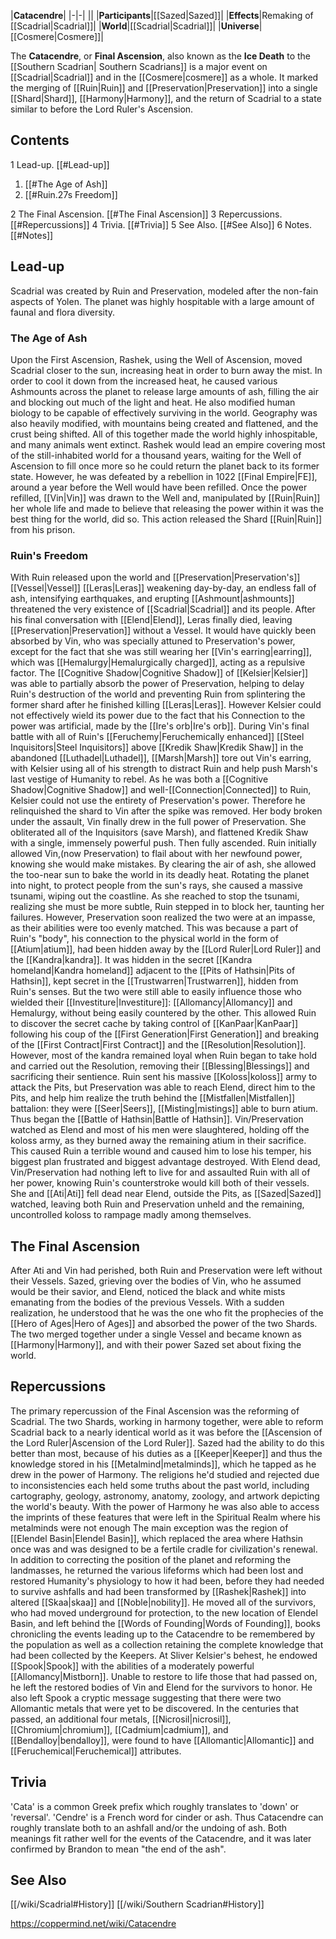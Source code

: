 |**Catacendre**|
|-|-|
||
|**Participants**|[[Sazed\|Sazed]]|
|**Effects**|Remaking of [[Scadrial\|Scadrial]]|
|**World**|[[Scadrial\|Scadrial]]|
|**Universe**|[[Cosmere\|Cosmere]]|

The **Catacendre**, or **Final Ascension**, also known as the **Ice Death** to the [[Southern Scadrian\| Southern Scadrians]] is a major event on [[Scadrial\|Scadrial]] and in the [[Cosmere\|cosmere]] as a whole. It marked the merging of [[Ruin\|Ruin]] and [[Preservation\|Preservation]] into a single [[Shard\|Shard]], [[Harmony\|Harmony]], and the return of Scadrial to a state similar to before the Lord Ruler's Ascension.

## Contents

1 Lead-up. [[#Lead-up]] 

1. [[#The Age of Ash]] 
1. [[#Ruin.27s Freedom]] 


2 The Final Ascension. [[#The Final Ascension]] 
3 Repercussions. [[#Repercussions]] 
4 Trivia. [[#Trivia]] 
5 See Also. [[#See Also]] 
6 Notes. [[#Notes]] 


## Lead-up
Scadrial was created by Ruin and Preservation, modeled after the non-fain aspects of Yolen. The planet was highly hospitable with a large amount of faunal and flora diversity.

### The Age of Ash
Upon the First Ascension, Rashek, using the Well of Ascension, moved Scadrial closer to the sun, increasing heat in order to burn away the mist. In order to cool it down from the increased heat, he caused various Ashmounts across the planet to release large amounts of ash, filling the air and blocking out much of the light and heat. He also modified human biology to be capable of effectively surviving in the world. Geography was also heavily modified, with mountains being created and flattened, and the crust being shifted. All of this together made the world highly inhospitable, and many animals went extinct.
Rashek would lead an empire covering most of the still-inhabited world for a thousand years, waiting for the Well of Ascension to fill once more so he could return the planet back to its former state. However, he was defeated by a rebellion in 1022 [[Final Empire\|FE]], around a year before the Well would have been refilled. Once the power refilled, [[Vin\|Vin]] was drawn to the Well and, manipulated by [[Ruin\|Ruin]] her whole life and made to believe that releasing the power within it was the best thing for the world, did so. This action released the Shard [[Ruin\|Ruin]] from his prison.

### Ruin's Freedom
With Ruin released upon the world and [[Preservation\|Preservation's]] [[Vessel\|Vessel]] [[Leras\|Leras]] weakening day-by-day, an endless fall of ash, intensifying earthquakes, and erupting [[Ashmount\|ashmounts]] threatened the very existence of [[Scadrial\|Scadrial]] and its people.
After his final conversation with [[Elend\|Elend]], Leras finally died, leaving [[Preservation\|Preservation]] without a Vessel. It would have quickly been absorbed by Vin, who was specially attuned to Preservation's power, except for the fact that she was still wearing her [[Vin's earring\|earring]], which was [[Hemalurgy\|Hemalurgically charged]], acting as a repulsive factor. The [[Cognitive Shadow\|Cognitive Shadow]] of [[Kelsier\|Kelsier]] was able to partially absorb the power of Preservation, helping to delay Ruin's destruction of the world and preventing Ruin from splintering the former shard after he finished killing [[Leras\|Leras]]. However Kelsier could not effectively wield its power due to the fact that his Connection to the power was artificial, made by the [[Ire's orb\|Ire's orb]].
During Vin's final battle with all of Ruin's [[Feruchemy\|Feruchemically enhanced]] [[Steel Inquisitors\|Steel Inquisitors]] above [[Kredik Shaw\|Kredik Shaw]] in the abandoned [[Luthadel\|Luthadel]], [[Marsh\|Marsh]] tore out Vin's earring, with Kelsier using all of his strength to distract Ruin and help push Marsh's last vestige of Humanity to rebel. As he was both a [[Cognitive Shadow\|Cognitive Shadow]] and well-[[Connection\|Connected]] to Ruin, Kelsier could not use the entirety of Preservation's power. Therefore he relinquished the shard to Vin after the spike was removed. Her body broken under the assault, Vin finally drew in the full power of Preservation. She obliterated all of the Inquisitors (save Marsh), and flattened Kredik Shaw with a single, immensely powerful push. Then fully ascended.
Ruin initially allowed Vin,(now Preservation) to flail about with her newfound power, knowing she would make mistakes. By clearing the air of ash, she allowed the too-near sun to bake the world in its deadly heat. Rotating the planet into night, to protect people from the sun's rays, she caused a massive tsunami, wiping out the coastline. As she reached to stop the tsunami, realizing she must be more subtle, Ruin stepped in to block her, taunting her failures. However, Preservation soon realized the two were at an impasse, as their abilities were too evenly matched. This was because a part of Ruin's "body", his connection to the physical world in the form of [[Atium\|atium]], had been hidden away by the [[Lord Ruler\|Lord Ruler]] and the [[Kandra\|kandra]]. It was hidden in the secret [[Kandra homeland\|Kandra homeland]] adjacent to the [[Pits of Hathsin\|Pits of Hathsin]], kept secret in the [[Trustwarren\|Trustwarren]], hidden from Ruin's senses. But the two were still able to easily influence those who wielded their [[Investiture\|Investiture]]: [[Allomancy\|Allomancy]] and Hemalurgy, without being easily countered by the other. This allowed Ruin to discover the secret cache by taking control of [[KanPaar\|KanPaar]] following his coup of the [[First Generation\|First Generation]] and breaking of the [[First Contract\|First Contract]] and the [[Resolution\|Resolution]]. However, most of the kandra remained loyal when Ruin began to take hold and carried out the Resolution, removing their [[Blessing\|Blessings]] and sacrificing their sentience.
Ruin sent his massive [[Koloss\|koloss]] army to attack the Pits, but Preservation was able to reach Elend, direct him to the Pits, and help him realize the truth behind the [[Mistfallen\|Mistfallen]] battalion: they were [[Seer\|Seers]], [[Misting\|mistings]] able to burn atium. Thus began the [[Battle of Hathsin\|Battle of Hathsin]]. Vin/Preservation watched as Elend and most of his men were slaughtered, holding off the koloss army, as they burned away the remaining atium in their sacrifice. This caused Ruin a terrible wound and caused him to lose his temper, his biggest plan frustrated and biggest advantage destroyed. With Elend dead, Vin/Preservation had nothing left to live for and assaulted Ruin with all of her power, knowing Ruin's counterstroke would kill both of their vessels. She and [[Ati\|Ati]] fell dead near Elend, outside the Pits, as [[Sazed\|Sazed]] watched, leaving both Ruin and Preservation unheld and the remaining, uncontrolled koloss to rampage madly among themselves.

## The Final Ascension
After Ati and Vin had perished, both Ruin and Preservation were left without their Vessels. Sazed, grieving over the bodies of Vin, who he assumed would be their savior, and Elend, noticed the black and white mists emanating from the bodies of the previous Vessels. With a sudden realization, he understood that he was the one who fit the prophecies of the [[Hero of Ages\|Hero of Ages]] and absorbed the power of the two Shards. The two merged together under a single Vessel and became known as [[Harmony\|Harmony]], and with their power Sazed set about fixing the world.

## Repercussions
The primary repercussion of the Final Ascension was the reforming of Scadrial. The two Shards, working in harmony together, were able to reform Scadrial back to a nearly identical world as it was before the [[Ascension of the Lord Ruler\|Ascension of the Lord Ruler]]. Sazed had the ability to do this better than most, because of his duties as a [[Keeper\|Keeper]] and thus the knowledge stored in his [[Metalmind\|metalminds]], which he tapped as he drew in the power of Harmony. The religions he'd studied and rejected due to inconsistencies each held some truths about the past world, including cartography, geology, astronomy, anatomy, zoology, and artwork depicting the world's beauty. With the power of Harmony he was also able to access the imprints of these features that were left in the Spiritual Realm where his metalminds were not enough  The main exception was the region of [[Elendel Basin\|Elendel Basin]], which replaced the area where Hathsin once was and was designed to be a fertile cradle for civilization's renewal.
In addition to correcting the position of the planet and reforming the landmasses, he returned the various lifeforms which had been lost and restored Humanity's physiology to how it had been, before they had needed to survive ashfalls and had been transformed by [[Rashek\|Rashek]] into altered [[Skaa\|skaa]] and [[Noble\|nobility]]. He moved all of the survivors, who had moved underground for protection, to the new location of Elendel Basin, and left behind the [[Words of Founding\|Words of Founding]], books chronicling the events leading up to the Catacendre to be remembered by the population as well as a collection retaining the complete knowledge that had been collected by the Keepers.
At Sliver Kelsier's behest, he endowed [[Spook\|Spook]] with the abilities of a moderately powerful [[Allomancy\|Mistborn]]. Unable to restore to life those that had passed on, he left the restored bodies of Vin and Elend for the survivors to honor. He also left Spook a cryptic message suggesting that there were two Allomantic metals that were yet to be discovered. In the centuries that passed, an additional four metals, [[Nicrosil\|nicrosil]], [[Chromium\|chromium]], [[Cadmium\|cadmium]], and [[Bendalloy\|bendalloy]], were found to have [[Allomantic\|Allomantic]] and [[Feruchemical\|Feruchemical]] attributes.

## Trivia
'Cata' is a common Greek prefix which roughly translates to 'down' or 'reversal'. 'Cendre' is a French word for cinder or ash. Thus Catacendre can roughly translate both to an ashfall and/or the undoing of ash. Both meanings fit rather well for the events of the Catacendre, and it was later confirmed by Brandon to mean "the end of the ash".
## See Also
[[/wiki/Scadrial#History]]
[[/wiki/Southern Scadrian#History]]


https://coppermind.net/wiki/Catacendre